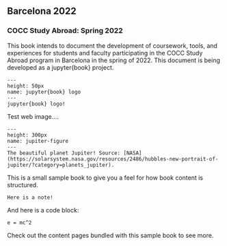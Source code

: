 ## Barcelona 2022
### COCC Study Abroad: Spring 2022

This book intends to document the development of coursework, tools, and experiences for students and faculty participating in the COCC Study Abroad program in Barcelona in the spring of 2022. This document is being developed as a jupyter{book} project.

```{figure} imagesBarca22/jupyterBookLogo-wide.svg
---
height: 50px
name: jupyter{book} logo
---
jupyter{book} logo!
```

Test web image....

```{figure} https://solarsystem.nasa.gov/system/resources/detail_files/2486_stsci-h-p1936a_1800.jpg
---
height: 300px
name: jupiter-figure
---
The beautiful planet Jupiter! Source: [NASA](https://solarsystem.nasa.gov/resources/2486/hubbles-new-portrait-of-jupiter/?category=planets_jupiter).
```

This is a small sample book to give you a feel for how book content is
structured.

```{note}
Here is a note!
```

And here is a code block:

```
e = mc^2
```

Check out the content pages bundled with this sample book to see more.
